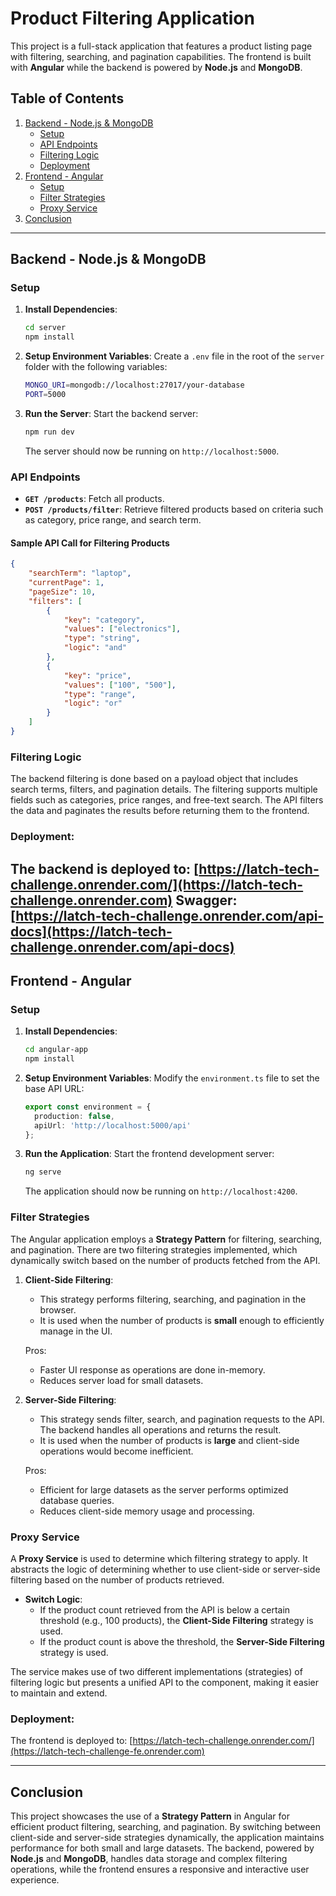 # Product Filtering Application

This project is a full-stack application that features a product listing page with filtering, searching, and pagination capabilities. The frontend is built with **Angular** while the backend is powered by **Node.js** and **MongoDB**.

## Table of Contents

1. [Backend - Node.js & MongoDB](#backend---nodejs--mongodb)
    - [Setup](#setup)
    - [API Endpoints](#api-endpoints)
    - [Filtering Logic](#filtering-logic)
    - [Deployment](#deployment)
2. [Frontend - Angular](#frontend---angular)
    - [Setup](#setup-1)
    - [Filter Strategies](#filter-strategies)
    - [Proxy Service](#proxy-service)
3. [Conclusion](#conclusion)

---

## Backend - Node.js & MongoDB

### Setup

1. **Install Dependencies**:
    ```bash
    cd server
    npm install
    ```

2. **Setup Environment Variables**:
    Create a `.env` file in the root of the `server` folder with the following variables:
    ```bash
    MONGO_URI=mongodb://localhost:27017/your-database
    PORT=5000
    ```

3. **Run the Server**:
    Start the backend server:
    ```bash
    npm run dev
    ```

    The server should now be running on `http://localhost:5000`.

### API Endpoints

- **`GET /products`**: Fetch all products.
- **`POST /products/filter`**: Retrieve filtered products based on criteria such as category, price range, and search term.

#### Sample API Call for Filtering Products
```json
{
    "searchTerm": "laptop",
    "currentPage": 1,
    "pageSize": 10,
    "filters": [
        {
            "key": "category",
            "values": ["electronics"],
            "type": "string",
            "logic": "and"
        },
        {
            "key": "price",
            "values": ["100", "500"],
            "type": "range",
            "logic": "or"
        }
    ]
}
```

### Filtering Logic

The backend filtering is done based on a payload object that includes search terms, filters, and pagination details. The filtering supports multiple fields such as categories, price ranges, and free-text search. The API filters the data and paginates the results before returning them to the frontend.


### Deployment:
The backend is deployed to: [https://latch-tech-challenge.onrender.com/](https://latch-tech-challenge.onrender.com)
Swagger: [https://latch-tech-challenge.onrender.com/api-docs](https://latch-tech-challenge.onrender.com/api-docs)
---

## Frontend - Angular

### Setup

1. **Install Dependencies**:
    ```bash
    cd angular-app
    npm install
    ```

2. **Setup Environment Variables**:
    Modify the `environment.ts` file to set the base API URL:
    ```typescript
    export const environment = {
      production: false,
      apiUrl: 'http://localhost:5000/api'
    };
    ```

3. **Run the Application**:
    Start the frontend development server:
    ```bash
    ng serve
    ```

    The application should now be running on `http://localhost:4200`.

### Filter Strategies

The Angular application employs a **Strategy Pattern** for filtering, searching, and pagination. There are two filtering strategies implemented, which dynamically switch based on the number of products fetched from the API.

1. **Client-Side Filtering**:
    - This strategy performs filtering, searching, and pagination in the browser.
    - It is used when the number of products is **small** enough to efficiently manage in the UI.

    Pros:
    - Faster UI response as operations are done in-memory.
    - Reduces server load for small datasets.

2. **Server-Side Filtering**:
    - This strategy sends filter, search, and pagination requests to the API. The backend handles all operations and returns the result.
    - It is used when the number of products is **large** and client-side operations would become inefficient.

    Pros:
    - Efficient for large datasets as the server performs optimized database queries.
    - Reduces client-side memory usage and processing.

### Proxy Service

A **Proxy Service** is used to determine which filtering strategy to apply. It abstracts the logic of determining whether to use client-side or server-side filtering based on the number of products retrieved.

- **Switch Logic**: 
  - If the product count retrieved from the API is below a certain threshold (e.g., 100 products), the **Client-Side Filtering** strategy is used.
  - If the product count is above the threshold, the **Server-Side Filtering** strategy is used.

The service makes use of two different implementations (strategies) of filtering logic but presents a unified API to the component, making it easier to maintain and extend.

### Deployment:
The frontend is deployed to: [https://latch-tech-challenge.onrender.com/](https://latch-tech-challenge-fe.onrender.com)

---

## Conclusion

This project showcases the use of a **Strategy Pattern** in Angular for efficient product filtering, searching, and pagination. By switching between client-side and server-side strategies dynamically, the application maintains performance for both small and large datasets. The backend, powered by **Node.js** and **MongoDB**, handles data storage and complex filtering operations, while the frontend ensures a responsive and interactive user experience.



